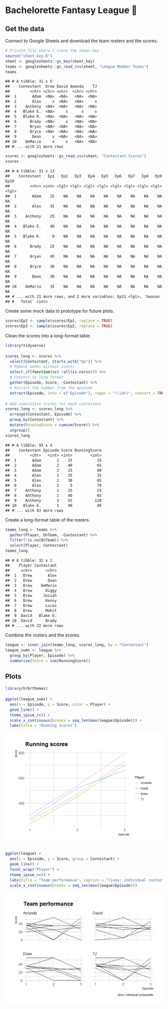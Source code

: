 Bachelorette Fantasy League :rose:
================

Get the data
------------

Connect to Google Sheets and download the team rosters and the scores.

``` r
# Private file where I store the sheet-key 
source("sheet-key.R")
sheet <- googlesheets::gs_key(sheet_key)
teams <- googlesheets::gs_read_csv(sheet, "League Member Teams")
teams
```

    ## # A tibble: 31 x 5
    ##    Contestant  Drew David Amanda    TJ
    ##         <chr> <chr> <chr>  <chr> <chr>
    ##  1       Adam  <NA>  <NA>   <NA>  <NA>
    ##  2       Alex     x  <NA>   <NA>     x
    ##  3    Anthony  <NA>  <NA>   <NA>  <NA>
    ##  4   Blake E.  <NA>     x      x     x
    ##  5   Blake K.  <NA>  <NA>   <NA>  <NA>
    ##  6      Brady  <NA>     x   <NA>  <NA>
    ##  7      Bryan  <NA>  <NA>   <NA>  <NA>
    ##  8      Bryce  <NA>  <NA>   <NA>  <NA>
    ##  9       Dean     x  <NA>   <NA>  <NA>
    ## 10    DeMario     x     x   <NA>  <NA>
    ## # ... with 21 more rows

``` r
scores <- googlesheets::gs_read_csv(sheet, "Contestant Scores")
scores
```

    ## # A tibble: 31 x 13
    ##    Contestant   Ep1   Ep2   Ep3   Ep4   Ep5   Ep6   Ep7   Ep8   Ep9  Ep10
    ##         <chr> <int> <lgl> <lgl> <lgl> <lgl> <lgl> <lgl> <lgl> <lgl> <lgl>
    ##  1       Adam    25    NA    NA    NA    NA    NA    NA    NA    NA    NA
    ##  2       Alex    35    NA    NA    NA    NA    NA    NA    NA    NA    NA
    ##  3    Anthony    25    NA    NA    NA    NA    NA    NA    NA    NA    NA
    ##  4   Blake E.    40    NA    NA    NA    NA    NA    NA    NA    NA    NA
    ##  5   Blake K.     0    NA    NA    NA    NA    NA    NA    NA    NA    NA
    ##  6      Brady    25    NA    NA    NA    NA    NA    NA    NA    NA    NA
    ##  7      Bryan    45    NA    NA    NA    NA    NA    NA    NA    NA    NA
    ##  8      Bryce    30    NA    NA    NA    NA    NA    NA    NA    NA    NA
    ##  9       Dean    30    NA    NA    NA    NA    NA    NA    NA    NA    NA
    ## 10    DeMario    35    NA    NA    NA    NA    NA    NA    NA    NA    NA
    ## # ... with 21 more rows, and 2 more variables: Ep11 <lgl>, `Season
    ## #   Total` <int>

Create some mock data to prototype for future plots.

``` r
scores$Ep2 <- sample(scores$Ep1, replace = TRUE)
scores$Ep3 <- sample(scores$Ep2, replace = TRUE)
```

Clean the scores into a long-format table.

``` r
library(tidyverse)

scores_long <- scores %>% 
  select(Contestant, starts_with("Ep")) %>% 
  # Remove weeks without scores
  select_if(function(xs) !all(is.na(xs))) %>% 
  # Convert to long format
  gather(Episode, Score, -Contestant) %>% 
  # Extract the number from the episode
  extract(Episode, into = c("Episode"), regex = "(\\d+)", convert = TRUE)

# Add cumulative scores for each contestant
scores_long <- scores_long %>% 
  arrange(Contestant, Episode) %>% 
  group_by(Contestant) %>% 
  mutate(RunningScore = cumsum(Score)) %>% 
  ungroup()
scores_long
```

    ## # A tibble: 93 x 4
    ##    Contestant Episode Score RunningScore
    ##         <chr>   <int> <int>        <int>
    ##  1       Adam       1    25           25
    ##  2       Adam       2    40           65
    ##  3       Adam       3    25           90
    ##  4       Alex       1    35           35
    ##  5       Alex       2    30           65
    ##  6       Alex       3     5           70
    ##  7    Anthony       1    25           25
    ##  8    Anthony       2    40           65
    ##  9    Anthony       3    55          120
    ## 10   Blake E.       1    40           40
    ## # ... with 83 more rows

Create a long-format table of the rosters.

``` r
teams_long <- teams %>% 
  gather(Player, OnTeam, -Contestant) %>% 
  filter(!is.na(OnTeam)) %>% 
  select(Player, Contestant)
teams_long
```

    ## # A tibble: 32 x 2
    ##    Player Contestant
    ##     <chr>      <chr>
    ##  1   Drew       Alex
    ##  2   Drew       Dean
    ##  3   Drew    DeMario
    ##  4   Drew      Diggy
    ##  5   Drew     Josiah
    ##  6   Drew      Kenny
    ##  7   Drew      Lucas
    ##  8   Drew      Mohit
    ##  9  David   Blake E.
    ## 10  David      Brady
    ## # ... with 22 more rows

Combine the rosters and the scores.

``` r
league <- inner_join(teams_long, scores_long, by = "Contestant")
league_sums <- league %>% 
  group_by(Player, Episode) %>% 
  summarise(Score = sum(RunningScore))
```

Plots
-----

``` r
library(hrbrthemes)

ggplot(league_sums) + 
  aes(x = Episode, y = Score, color = Player) + 
  geom_line() + 
  theme_ipsum_rc() + 
  scale_x_continuous(breaks = seq_len(max(league$Episode))) +
  labs(title = "Running scores")
```

![](README_files/figure-markdown_github/unnamed-chunk-6-1.png)

``` r
ggplot(league) + 
  aes(x = Episode, y = Score, group = Contestant) + 
  geom_line() + 
  facet_wrap("Player") +
  theme_ipsum_rc() + 
  labs(title = "Team performance", caption = "lines: individual contestants") +
  scale_x_continuous(breaks = seq_len(max(league$Episode)))
```

![](README_files/figure-markdown_github/unnamed-chunk-6-2.png)
